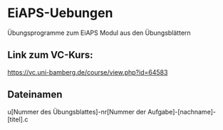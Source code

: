 # EiAPS-Uebungen
Übungsprogramme zum EiAPS Modul aus den Übungsblättern


## Link zum VC-Kurs:
https://vc.uni-bamberg.de/course/view.php?id=64583

## Dateinamen
u[Nummer des Übungsblattes]-nr[Nummer der Aufgabe]-[nachname]-[titel].c
